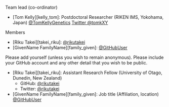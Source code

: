 Team lead (co-ordinator)

* [Tom Kelly][kelly_tom]: Postdoctoral Researcher (RIKEN IMS, Yokohama, Japan)
  [@TomKellyGenetics](https://github.com/TomKellyGenetics) [Twitter @tomkXY](https://twitter.com/tomkxy)

Members

* [Riku Takei][takei_riku]: [@rikutakei](https://github.com/rikutakei)
* [GivenName FamilyName][family_given]: [@GitHubUser](https://github.com/GitHubUser)


Please add yourself (unless you wish to remain anonymous).
Please include your GitHub account and any other detail that you wish to be public.

* [Riku Takei][takei_riku]: Assistant Research Fellow (University of Otago, Dunedin, New Zealand)
  * GitHub: [@rikutakei](https://github.com/rikutakei)
  * Twitter: [@rikutakei](http://twitter.com/rikutakei)
* [GivenName FamilyName][family_given]: Job title (Affiliation, location)
  [@GitHubUser](https://github.com/GitHubUser)
